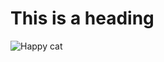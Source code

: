 # This is a heading
![Happy cat](https://i.kym-cdn.com/entries/icons/original/000/041/742/cover3.jpg)
